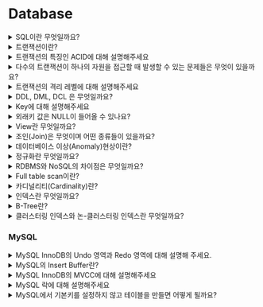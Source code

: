 # Database
<details>
<summary>SQL이란 무엇일까요?</summary>

<br>

SQL(Structured Query Language)란 관계형 데이터베이스 관리 시스템의 데이터를 관리하기 위해 설계된 특수 목적의 프로그래밍 언어이며 관계형 데이터베이스 관리 시스템에서 자료의 검색, 관리, 데이터베이스 스키마 생성과 수정, 데이터베이스 객체 접근 조정 관리를 위해 고안되었다.

</details>


<details>
<summary>트랜잭션이란?</summary>

<br>

- 트렌잭션이란 데이터베이스의 상태를 변화시키기 위해 수행하는 작업의 단위 또는 한꺼번에 모두 수행되어야 할 일련의 연산들을 뜻한다.
- 트랜잭션은 데이터의 정합성을 보장하기 위해 고안되었으며 데이터베이스 시스템에서 병행제어 및 회복 작업을 할 시 처리되는 작업의 논리적인 단위가 된다.

[트랜잭션이란?](https://seongwon.dev/Database/20221001-트랜잭션이란/)

</details>


<details>
<summary>트랜잭션의 특징인 ACID에 대해 설명해주세요 </summary>

<br>

- Atimicity(원자성)
  - 트랜잭션의 연산은 DB에 모두 반영되거나 아예 반영되지 않아야 한다,
- Consistency(일관성)
  - 트랜잭션이 성공적으로 작업을 수행한 후에도 데이터베이스는 일관성있는 상태를 유지해야한다.
  - e.g. 돈을 송금하기 전/후의 돈의 총 합은 같아야 한다.
- Isolation(독립성)
  - 둘 이상의 트랜잭션이 실행되고 있을 경우 어떤 트랜잭션이라도 다른 트랜잭션의 연산에 끼어들 수 없다.
- Durability(지속성, 영속성)
  - 성공적으로 수행을 마친 트랜잭션의 결과는 시스템이 고장나도 영구적으로 반영되어야 한다.

[트랜잭션이란?](https://seongwon.dev/Database/20221001-트랜잭션이란/#트랜젝션의-특징-acid)

</details>


<details>
<summary>다수의 트랜잭션이 하나의 자원을 접근할 때 발생할 수 있는 문제들은 무엇이 있을까요?</summary>

<br>

- Dirty Read
  - Uncommitted 결과를 다른 트랜젝션에서 확인하는 현상을 말한다.
- Non-Repeatable Read
  - 하나의 트랜잭션에서 같은 데이터를 두 번 조회하였을 때 같은 결과를 가져와야 한다는 REPEATABLE READ정합성에 어긋나게 다른 데이터를 읽어오는 문제이다.
- Phantom Read
  - 한 트랜잭션 안에서 일정 범위의 레코드를 두 번 이상 읽었을 때, 첫번째 쿼리에서 없던 데이터가 두번째 쿼리에서 나타나는 현상이다.

[트랜잭션이란?](https://seongwon.dev/Database/20221001-트랜잭션이란/#다수의-트랜젝션이-하나의-자원을-경쟁할-때의-문제들)

[트랜잭션의 격리수준(Isolation level)이란?](https://seongwon.dev/Database/20221022-트랜잭션-격리수준이란/)

</details>


<details>
<summary>트랜잭션의 격리 레벨에 대해 설명해주세요</summary>

<br>

트랜잭션 격리수준이란 여러 트랜잭션이 동시에 처리될 떄 특정 트랜잭션이 다른 트랜잭션에서 변경하거나 조회하는 데이터를 볼 수 있게 허용할지 말지를 결정하는 것입니다. 격리 수준을 어떻게 설정하느에 따라 데이터 부정합 문제와 성능에 영향을 줄 수 있다.

격리 수준은 `READ UNCOMMITTED`(Level0), `READ COMMITTED`(Level1), `REPEATABLE READ`(Level2), `SERIALIZABLE`(Level3)이 존재한다.

### READ UNCOMMITTED

- 트랜잭션의 변경 내용을 commit 여부의 상관없이 다른 트랜잭션이 조회할 수 있다.
- 격리가 되지 않은 상태라 **Dirty Read, Non-Repeatable Read, Phantom Read가 모두 발생할 수 있다.**

### READ COMMITTED

- 트랜잭션에서 데이터를 변경하였더라도 Commit이 완료된 데이터만 다른 트랜잭션에서 조회할 수 있다.
- MySQL에서는 언두로그를 이용해 데이터의 변경이 발생하면 변경 이전 데이터를 언두(Undo)로그에 복사하고 조회 요청이 오면 언두로그의 데이터를 반환하는 구조로 동작하여 다른 트랜잭션들에게는 변경 이전의 데이터를 보여주는 구조로 동작하여 Dirty Read를 해결하였다.
- **Non-Repeatable Read, Phantom Read가 발생할 수 있다.**

### REPEATABLE READ

- 하나의 트랜잭션에서 같은 데이터를 두 번 조회하였을 때 같은 결과를 가져오는 REAPETABLE READ를 보장한다.
- MySQL InnoDB에서는 MVCC 방식으로 언두 영역에 백업해둔 데이터를 이용해 하나의 트랜잭션에서 발생하는 같은 조회 쿼리에 대해서는 동일한 결과를 보장하고 있다. → 각각의 트랜잭션은 언두로그에서 자신이 부여받은 트랜잭션 ID보다 더 작은 ID의 데이터만 볼 수 있다.
- **Phantom Read가 발생할 수 있다.** (MySQL InnoDB는 넥스트 키 락 덕분에 REPEATABLE READ에서도 발생하지 않는다.)

### Serialize

- 한 트랜잭션에서 읽기, 쓰기 등의 모든 데이터들은 다른 트랜잭션이 접근할 수 없게 한다.
- 모든 동작이 직렬화하게 작동하여 완벽한 읽기 일관성 모드를 제공한다.
- 데이터에 접근하는 것 만으로도 다른 트랜잭션은 해당 데이터에 접근할 수 없기에 REPEATABLE READ에서 발생하는 Phantom Read는 발생하지 않는다.

[트랜잭션의 격리수준(Isolation level)이란?](https://seongwon.dev/Database/20221022-트랜잭션-격리수준이란/)

</details>


<details>
<summary>DDL, DML, DCL 은 무엇일까요?</summary>

<br>

**DDL(Data Definition Language)**

- 데이터베이스 스키마를 정의하거나 조작하기 위한 언어
- 대상은 SCHEMA, DOMAIN, TABLE, VIEW, INDEX 등이 있다.
- 명령어를 입력하는 순간 작업이 즉시 완료(Auto Commit)된다.
- CREATE, ALTER, DROP. RENAME, COMMENT, TRUNCATE

**DML(Data Manipulation Language)**

- 데이터베이스 내부 레코드를 관리하기 위한 언어로 데이터 추가, 변경, 삭제 등의 작업을 수행한다.
- AUTO COMMIT이 되지 않아, 작업 완료시 트랜잭션 내에서 COMMIT 명령어를 통해 반영을 해야하며 ROLLBACK이 가능하다.
- SELECT, INSERT, UPDATE, DELETE 등

**DCL(Data Control Language)**

- 데이터베이스에 접근하거나 객체에 권한을 주는 등의 역할을 하는 언어이다.
- GRANT, REVOKE, COMMIT, ROLLBACK

</details>


<details>
<summary>Key에 대해 설명해주세요</summary>

<br>

**후보키 (candidate key)**

- 릴레이션을 구성하는 속성들 중 튜플을 유일하게 실별할 수 있는 속성들의 부분집합을 의미한다.
- 모든 릴레이션은 반드시 하나 이상의 후보키를 가져야 한다.
- 릴레이션에 있는 모든 튜플에 대해 유일성과 최소성을 만족시켜야 한다.
  - 유일성: Key로 하나의 Tuple을 유일하게 식별할 수 있다.
  - 최소성: 꼭 필요한 속성으로만 구성된다.

**기본키 (Primary Key)**

- 한 릴레이션에서 특정 튜플을 유일하게 구별할 수 있는 속성으로 후보키중에서 선택된 Main key이다.
- 무결성 특징을 갖는다.
  - Null값을 가질 수 없다.
  - 중복된 값이 저장될 수 없다.

  > 데이터의 정확성과 일관성을 유지하고, 데이터의 결손과 부정합이 없음을 보증하는 것
>

> 기본키는 수정이 가능할까?
>
> - 기본키를 수정하기 위해서는 삭제를 한 후 추가를 하는 식으로 동작한다.

**대체키 (Alternate Key)**

- 후보키가 둘 이상일 때 기본키를 제외한 나머지 후보키를 의미한다.
- 보조키라고 부른다

**슈퍼키 (Super key)**

- 한개의 릴레이션 내에 있는 속성들의 집합으로 구성된 키이다.
  - ex) <학생> 릴레이션에 '학번', '주민번호', '학번'+'주민번호', '학번'+'주민번호'+'성명' 등으로 슈퍼키를 구성할 수 있습니다.
- 릴레이션을 구성하는 모든 튜플에 대해 유일성은 만족하지만 최소성은 만족시키지 못한다.
  - 집합에 속한 모든 속성을 엮지 않아도 유일성이 있는 슈퍼키를 만들 수 있는 상황이 존재하여 최소성을 만족하지 못한다 한다.

**외래키 (Foreign Key)**

- 참조되는 릴레이션의 기본키와 대응되어 릴레이션 간에 참조 관계를 표현하는데 중요한 도구로 사용된다.
- **참조 무결성의 조건으로 외래키로 참조 테이블의 기본키에 없는 값은 입력할 수 없다.**

</details>


<details>
<summary>외래키 값은 NULL이 들어올 수 있나요?</summary>

<br>

Yes. 외래키는 Null이 허용된다.

하지만 참조 무결성을 위해 null을 하지 않는 것이 좋다.

</details>


<details>
<summary>View란 무엇일까요?</summary>

<br>

데이터베이스에서 뷰는 사용자에게 접근이 허용된 자료만을 보여주기 위해 한개 이상의 테이블을 조인하여 만든 **가상 테이블**이다. 뷰는 저장 장치에 물리적으로 존재하지 않지만 사용자에게는 실제로 존재하는 것처럼 간주된다.

사용은 사용자에게 특정 정보만을 제공하고 싶은 경우나 데이터 보정 작업, 처리과정 시험 등 임시적인 작업을 위한 용도로 활용된다.

> View에 DML 문을 사용하면 기본 테이블의 데이터도 변경된다.
>

**장점**

- 논리적인 데이터의 독립성을 제공한다. (물리적인 공간이 필요 없다)
- 복잡한 쿼리를 단순화하고 데이터 조회가 용이하다.
- 접근 제어를 통한 보안이 제공된다.

**단점**

- 뷰에 인덱스를 구성할 수 없다.
- 뷰의 정의를 변경할 수 없다.
- 뷰로 구성된 내용에 대한 삽입, 삭제, 갱신, 연산에 제약이 따른다.

**뷰에 데이터의 CUD 연산의 제약이 걸리는 경우**

- 뷰 정의에 포함되지 않은 컬럼 중에서 기본 테이블의 컬럼이 Not Null 제약조건이 지정되어있는 경우 Insert 불가
- `Data * 2` 와 같이 산술 표현식으로 정의된 가상 컬럼이 뷰에 정의되면 Insert, Update 불가
- Distinct를 포함하는 경우에 DML 명령 사용 불가
- 그룹 함수나 Group By 절을 포함한 경우 DML 명령 사용 불가

[SQL 단순 VIEW 수정 & 삭제](https://pathas.tistory.com/73)

[[DB기초] 뷰(View)란 무엇인가? + 간단한 예제](https://coding-factory.tistory.com/224)

</details>


<details>
<summary>조인(Join)은 무엇이며 어떤 종류들이 있을까요?</summary>

<br>

조인이란 두 개 이상의 테이블이나 데이터베이스를 연결하여 데이터를 검색하는 방법이다. 테이블을 연결하려면 1개 이상의 속성을 공유하고 있어야하여 이를 통해 데이터 검색을 한다.

### Join의 종류

- **INNER JOIN**
  - 기준 테이블과 조인 테이블의 중복된 교집합( A ∩ B )을 추출하게 된다.

    ```sql
    SELECT
    A.NAME, B.AGE
    FROM EX_TABLE A
    INNER JOIN JOIN_TABLE B ON A.NO_EMP = B.NO_EMP
    ```

- **LEFT OUTER JOIN**
  - 기준(왼쪽) 테이블과 조인 테이블의 교집합과 차집합의 연산 결과를 합친 것과 같다.

    ```sql
    SELECT
    A.NAME, B.AGE
    FROM EX_TABLE A
    LEFT OUTER JOIN JOIN_TABLE B ON A.NO_EMP = B.NO_EMP
    ```

- **RIGHT OUTER JOIN**
  - LEFT OUTER JOIN과 같으나 기준 테이블이 왼쪽에서 오른쪽으로 바뀐 것이다.

    ```sql
    SELECT
    A.NAME, B.AGE
    FROM EX_TABLE A
    RIGHT OUTER JOIN JOIN_TABLE B ON A.NO_EMP = B.NO_EMP
    ```

- **FULL OUTER JOIN**
  - 두 테이블의 합집합을 조회하게 된다.

    ```sql
    SELECT
    A.NAME, B.AGE
    FROM EX_TABLE A
    FULL OUTER JOIN JOIN_TABLE B ON A.NO_EMP = B.NO_EMP
    ```

- **CROSS JOIN**

  ![Untitled](img/database/img.png)

  - 모든 경우의 수를 표현해주는 방식이다.

    ```sql
    SELECT
    A.NAME, B.AGE
    FROM EX_TABLE A
    CROSS JOIN JOIN_TABLE B
    ```

- **SELF JOIN**
  - 자기 자신과 조인하는 것으로 자신이 갖고 있는 컬럼을 다양하게 변형시켜 사용할 때 자주 사용한다.

    ```sql
    SELECT
    A.NAME, B.AGE
    FROM EX_TABLE A, EX_TABLE B
    ```


> 그림으로 이해하고 싶다면?
>
>
> [DB JOIN 정리(INNER/LEFT/RIGHT/OUTER)](https://pearlluck.tistory.com/46)
>

</details>


<details>
<summary>데이터베이스 이상(Anomaly)현상이란?</summary>

<br>

좋은 관계형데이터베이스를 설계하는 목적 중 하나가 정보의 이상 현상(Anomaly)이 생기지 않도록 고려해 설계하는 것이다. 이상 현상은 테이블을 설계할 때 잘못 설계하여 데이터를 삽입, 삭제, 수정할 때 논리적으로 생기는 오류를 말한다.

**삽입 이상 (Insertion Anomaly)**

- 자료를 삽입할 때 의도하지 않은 자료까지 삽입해야만 자료를 테이블에 추가할 수 있는 현상이다.

**갱신 이상 (Update Anomaly)**

- 중복된 데이터(튜플) 중 일부만 수정되어 데이터의 모순이 일어나는 현상이다.

**삭제 이상 (Deletion Anomaly)**

- 어떤 정보를 삭제하면, 의도하지 않은 다른 정보까지 삭제되어버리는 현상이다.

[관계형 데이터베이스(RDBMS)의 이상(anomaly) 현상](https://m.blog.naver.com/gluestuck/221711573210)

</details>


<details>
<summary>정규화란 무엇일까요?</summary>

<br>

- 정규화란 이상현상(Anomaly)이 있는 릴레이션을 분해하여 이상현상을 없애는 과정이다.
- 데이터의 중복성을 최소화하고 일관성 등을 보장하여 데이터베이스의 품질을 보장하고 성능의 향상을 위해 수행한다.
- 정규화 수준이 높을 수록 유연한 데이터 구축이 가능하고 데이터의 정확성이 높아지는 반면 물리적 접근이 복잡하고 너무 많은 조인으로 인해 조회 성능이 저하된다.

### 정규화의 장점

- 데이터 구조의 안정성 및 **무결성을 유지**한다.
- **데이터 중복을 배제**하여 **이상(Anomaly)의 발생 방지** 및 **자료 저장 공간의 최소화**가 가능하다
- 정규화된 데이터베이스 구조에서는 새로운 데이터 형의 추가로 인한 확장시, 그 구조를 변경하지 않아도 되거나 일부만 변경해도 된다.
- 테이블의 구성을 논리적이고 직관적으로 할 수 있다.
- 개체와 속성의 누락 여부 확인이 가능하다

### 정규화 단점

- 릴레이션의 분해로 Join연산이 많아진다.
- 쿼리를 통한 데이터 처리 속도가 빨라질 수도 있고 느려질 수도 있다.

  → 많은 조인으로 인해 성능저하가 발생한다면 반정규화를 적용할 수 있다.


### 정규화 과정

> 정규화에는 여러가지 단계가 있지만, 대체적으로 1~3단계 정규화까지의 과정을 거친다.
>

**1NF**

- 릴레이션에 속한 **모든 도메인이 원자 값(Atomic Value, 하나의 값)**으로만 되어 있는 정규형이다. 즉, 릴레이션의 모든 속성 값이 원자 값으로만 되어 있는 정규형이다.
- 아래의 조건을 만족해야한다.
  - 각 컬럼은 하나의 속성(원자 값)만을 가져야 한다.
  - 하나의 컬럼은 같은 종류나 타입을 가져야 한다.
  - 각 컬럼은 유일한(unique)한 값을 가져야 한다.

**2NF**

- 제1정규화를 진행한 테이블에 대해 **기본키가 아닌 모든 속성이 기본키에 대하여 완전 함수적 종속을 만족**하도록 테이블을 분해하는 것이다. → **부분적 종속(Partial Dependency)**이 없어야 한다

  > 완전 함수적 종속이란?
  기본키의 부분집합이 결정자가 되어서는 안된다는 것을 의미한다.
>
- 즉, 테이블에서 기본키가 복합키(키1, 키2)로 묶여있을 때, 두 키 중 하나의 키만으로 다른 컬럼을 결정지을 수 있으면 안된다는 뜻이다. → 키1 만으로 다른 컬럼의 값을 알 수 있으면 안 된다.

**3NF**

- 제2정규화를 진행한 테이블에 대해 기본키가 아닌 **모든 속성이 기본키에 대해 이행적 종석을 만족하지 않도록** 테이블을 분해하는 것이다.

  > 이행적 함수 종속은 A→B, B→C이면 A→C가 성립되는 것을 의미한다.
>

**BCNF (Boyce-Codd Normal Form)**

- 제3정규화를 진행한 테이블에 대해 **결정자가 모두 후보키**가 되도록 테이블을 분해하는 것이다.
- 3NF에서 후보키가 여러 개 존재하고 서로 중첩되는 경우에 적용하는 강한 3 정규형이라고도 한다.
- 제약조건
  - 키가 아닌 모든 속성은 각 키에 대하여 완전 종속해야 한다.
  - 키가 아닌 모든 속성은 그 자신이 부분적으로 들어가 있지 않은 모든 키에 대하여 완전 종속해야 한다.
  - 어떤 속성도 키가 아닌 속성에 대해서는 완전 종속할 수 없다.

**4NF**

**다치 종속이 없는** 정규형이다.

> 다치종속은 아래의 조건을 만족한다.
>
> - A→B일때, 하나의 A에 여러 개의 B값이 존재한다. (1:N의 관계로 대응)
> - 최소 3개의 컬럼이 존재한다.
> - R(A, B, C)가 있을 때 A와 B 사이에 다치 종속성이 있을 때 B와 C가 독립적이다.

**5NF**

모든 **조인 종속이 없는**되는 정규형이다.

[https://code-lab1.tistory.com/48](https://code-lab1.tistory.com/48)

[[DB] 제 4정규형과 제 5정규형, 4NF와 5NF](https://code-lab1.tistory.com/270)

</details>


<details>
<summary>RDBMS와 NoSQL의 차이점은 무엇일까요?</summary>

<br>

### RDBMS

- RDBMS는 R의 의미인 관계(Relation)의 의미대로 관계형 데이터 모델을 기초로 두고 모든 데이터를 테이블 형태로 표현하는 데이터베이스이다.
- RDBMS에는 핵심적인 2가지 특징이 있다.
  - 데이터는 정해진 데이터 스키마에 따라 테이블에 저장된다.
  - 데이터는 관계를 통해 여러 테이블에 분산된다.
- 테이블은 명확하게 정의된 구조가 있어서 스키마 구조에 맞는 데이터만 추가 할 수 있다.
- 관계형 데이터베이스에서 관계는 외래키를 통해 관계를 표현한다.

**장점**

- 스키마가 명확하게 정의되어있고 데이터의 무결성을 보장한다.
- 테이블간의 관계를 통해 데이터를 중복없이 한번만 저장 가능하다.

**단점**

- 데이터 스키마를 사전에 계획하고 알려야하여 수정하기 힘들다. (유연하지 못하다)
- 관계를 맺고 있어서 조인문이 많이 있는 복잡한 쿼리가 만들어질 수 있다.
- 대체로 **수직적 확장(Scale-up)**만 가능하다.

> 데이터간 관계를 맺고 있는 애플리케이션인 경우, 사용자와 데이터에게 변경될 여지가 없고 명확한 스키마가 더 중요한 경우 RDBMS의 사용을 고려하면 좋다.
>

### NoSQL

- NoSQL(Not Only SQL)
- RDBMS와 다르게 스키마도 없고 관계도 없는 DB이다.
- RDMBS와 다르게 정해진 스키마를 따르지 않고 다른 구조의 데이터를 같은 컬렉션에 추가 가능하다.
- Join이라는 개념이 존재하지 않는다.
  - Join을 하고 싶다면 컬렉션을 통해 데이터를 복제 후, 각 컬렉션 일부에 속하는 데이터를 정확하게 산출하도록 한다.
  - 데이터의 중복이 있어 서로 영향을 줄 위험이 존재한다. 그래서 데이터 변경이 거의 없는 경우 NoSQL을 사용하면 효울적이다.
- 다양한 저장 형태가 존재한다.
  - Key-Value Database
  - Document Database
  - Wide Column Database
  - Graph Database

> Document Database에 대해 더 알아보기
>
> - NoSQL에서는 레코드를 document라고 부른다.
> - Document는 Json과 비슷한 형태를 갖고 있으며 관계형 데이터베이스처럼 여러 테이블에 나눠담지 않고 관련 데이터를 동일한 **컬렉션**에 넣는다.
> - 대표적으로 MongoDB가 존재한다.

**장점**

- 스키마가 없어서 유연하다. 덕분에 언제든지 저장된 데이터를 조정하고 새로운 필드를 추가할 수 있다.
- 데이터는 애플리케이션이 필요로하는 형식으로 저장된다.
- 데이터를 읽어오는 속도가 빠르다.
- 수직적 확장(Scale-up)뿐만 아니라 수평적 확장(Scale-out)을 쉽게 할 수 있다는 장점이 있다.

**단점**

- 유연성으로 인해 데이터 구조 결정을 미루게 될 수 있다.
- 데이터가 여러 컬렉션에 중복되어 있기 때문에 수정시 모든 컬렉션에서 수행하여야 한다.
- 스키마가 존재하지 않아 명확한 데이터 구조를 보장하지 않으며 데이터 구조 결정이 어려울 수 있다.

> 정확한 데이터 구조를 알 수 없거나 변경/확장이 될 수 있는 경우, 읽기는 자주하지만 데이터 변경은 자주 없는 경우, DB를 수평적 확장해야하는 경우에는 NoSQL을 사용을 고려하면 좋다.
>

[[Database] RDBMS와 NoSQL의 차이점](https://khj93.tistory.com/entry/Database-RDBMS와-NOSQL-차이점)

</details>

<details>
<summary>Full table scan이란?</summary>

<br>

- 데이터를 탐색하기 위해 모든 테이블의 데이터를 순차적으로 탐색하는 방법이다.
- 데이터베이스는 아래의 상황에서 Full table scan으로 탐색하게 된다.
  - 적용 가능한 인덱스가 없는 경우
  - 인덱스 처리 범위가 넓은 경우
  - 크기가 작은 테이블에 엑세스하는 경우
- Full table scan의 경우 모든 데이터를 순차적으로 탐색하기때문에 데이터가 많을 경우 조죄할 때, 많은 비용이 든다. 이를 보완하기 위해 Index를 설정하여 조회 성능을 향상시킬 수 있다.

</details>


<details>
<summary>카디널리티(Cardinality)란?</summary>

<br>

- 모든 인덱스 키 값 중 유니크한 값의 수를 의미한다.
- 인덱스에서 Selectivity(선택성)과 Cartinality(기수성)은 같은 의미로 사용된다.

  > Selectivity(선택성)이란?
  >
  > - 데이터 집합에서 특정 값을 얼마나 잘 골라낼 수 있는지에 대한 지표이다.
  > - Selectivity = Cardinality / Total Number Of Records
- 인덱스는 기수성이 높을 수록 검색 대상이 줄어들기 때문에 더 빠르게 처리된다.

  > 기수성이 좋지 않다해도 정렬이나 Grouping같은 작업을 위해 인덱스를 만드는 것이 훨씬 더 나은 경우도 많다. → 인덱스가 항상 검색에만 사용되는 것이 아니므로 여러 용도를 고려해 설계할 필요가 있다.


</details>

<details>
<summary>인덱스란 무엇일까요?</summary>

<br>

- 인덱스란 책의 목차와 같은 개념으로, 추가적인 쓰기 작업과 저장 공간을 활용하여 데이터베이스 테이블의 검색 속도를 향상시키기 위한 자료구조이다.
- Index는 항상 정렬된 상태로 보관을 하기에 저장(Insert, Update, Delete) 요청이 오면 Index의 정렬이 다시 한번 진행되기에 성능적으로 손해를 볼 수 있다. 하지만 조회(Select)의 경우 성능 향상을 느낄 수 있다.
  - 인덱스를 추가할 때는 데이터의 저장 속도를 얼마나 희생할 수 있는지, 읽기 속도를 얼마나 향상시켜야 하는지에 따라 결정해야 한다.
- 인덱스는 프라이머리 키(Primary key)와 보조 키(세컨더리 인덱스, Secondary key)로 구분할 수 있다.
  - 프라이머리 키
    - 레코드를 대표하는 컬럼의 값으로 만들어진 인덱스를 의미한다.
    - 테이블에의 식별자를 가르키며 Null값과 중복을 허용하지 않는다.
  - 세컨더리 인덱스
    - 프라이머리 키를 제외한 나머지 인덱스를 의미한다.
    - 유니크 인덱스는 프라이머리 키와 성격이 비슷하고 대체해서 사용할 수 있기에 대체 키라고 부른다.
      - 별도로 분리하기도 하고 세컨더리 인덱스로 분리하기도 한다.

### 기본적으로 설정되는 인덱스

- PK(Primary Key) → 클러스터링 인덱스로 생성
- Unique Column → 논 클러스터링 인덱스로 생성

### 인덱스의 장단점

**장점**

- 테이블을 조회하는 속도와 그에 따른 성능을 향상시킬 수 있다.
- 전반적인 시스템의 부하를 줄일 수 있다.

**단점**

- Index 생성시 인덱스를 저장할 추가적인 저장 공간이 필요하다.
  - 인덱스를 관리하기 위해 DB의 약 10%에 해당하는 저장공간이 필요하다.
- 인덱스를 관리하기 위해 추가 작업이 필요하다
  - 인덱스 된 Field에서 Data를 업데이트하거나, Record를 추가 또는 삭제시 성능이 떨어진다.
  - 데이터 변경 작업이 자주 일어나는 경우, Index를 재작성해야 하므로, 성능에 영향을 미침.
- 인덱스를 잘못 선택할 경우 오히려 성능이 저하되는 역효과가 발생할 수 있다.
- 한 페이지를 동시에 수정할 수 있는 병행성이 줄어든다.

### 인덱스를 지정하면 좋은 경우

- 데이터의 중복도가 낮은(카디널리티가 높은) Column
- 규모가 작지 않은 테이블
- INSERT, UPDATE, DELETE가 자주 발생하지 않는 Column
- JOIN이나 WHERE 또는 ORDER BY에 자주 사용되는 Column
- 외래키가 사용되는 Column

> 좋지 않은 경우는 반대로 카디널리티가 낮고 DML연산이 많은 Column이다.
>

### 인덱스가 지정된 Column의 DML 쿼리 발생시 동작

DBMS는 Index를 항상 최신의 상태로 유지해야지 원하는 값을 빠르게 탐색할 수 있다. 그래서 인덱스가 적용된 Column에 Insert, Update, Delete 쿼리가 수행된다면 각각 아래와 같은 연산을 해줘야한다.

> Index관련 추가적인 작업을 하기에 그만큼 오버헤드가 발생한다
>
- Insert: 새로운 데이터에 대한 인덱스를 추가한다.
  - 페이지에 여유가 있을 경우 바로 데이터 삽입한다.
  - 기존 페이지에 여유가 없을 경우, 새로운 페이지를 확보한 후 문제가 있는 페이지의 데이터를 공평하게 나누어 저장한다. (페이지 분할)
- Update: 기존의 인덱스를 사용하지 않음 처리하고, 갱신된 데이터에 대해 인덱스를 추가한다.
  - 테이블에서 업데이트가 발생하면 인덱스는 업데이트 할 수 없다. 그래서 인덱스에스는 Delete를 발생시킨 후, 새로운 작업의 Insert작업을 진행하여 2배의 작업이 소요된다.
- Delete: 삭제하는 데이터의 인덱스를 사용하지 않는다는 작업을 진행한다.
  - Table에서 data가 delete 되는 경우 : Data가 지워지고, 다른 Data가 그 공간을 사용 가능하다
  - Index에서 Data가 delete 되는 경우 : Data가 지워지지 않고, 사용 안 됨 표시만 해둔다.
  - 그래서 Table의 Data 수와 Index의 Data 수가 다를 수 있다.

</details>


<details>
<summary>B-Tree란?</summary>

<br>

- B-Tree는 가장 일반적으로 먼저 도입된 알고리즘이다.
- B-Tree에서 B는 Binary가 아닌 Balanced를 의미한다.
- 컬럼의 원래 값을 변경하지 않고 앞 부분만 잘라서 관리를 하는데 인덱스 구조체 내에서 항상 정렬된 상태로 관리된다.
- 전문 검색과 같은 특수한 요건이 아닌 경우, 인덱스는 거의 B-Tree를 사용할 정도로 일반적인 용도에 적합하다.

![Untitled](img/database/img_1.png)

### 구조와 특징

- B-Tree는 루트 노드 아래에 하위 노드(브랜치, 리프 노드)들이 붙어있는 형태이다.
- 데이터베이스에서는 클러스터링 인덱스인지 논-클러스터링 인덱스인지에 따라 리프 노드에 실제 데이터 또는 주소를 저장하고 있다.

</details>

<details>
<summary>클러스터링 인덱스와 논-클러스터링 인덱스란 무엇일까요?</summary>

<br>

> B-Tree의 질문을 먼저 보는 것을 추천드립니다.
>

### 클러스터링 인덱스

클러스터링 인덱스는 리프 노드에 같은 무리의 인덱스 데이터를 물리적으로도 묶어서 저장한다.

특징

- 실제 데이터 자체가 정렬되어 저장된다.
- 테이블당 1개만 존재 가능하다.
- 리프 페이지가 데이터페이지이다.
- 아래의 제약조건 시 자동 생성
  - Primary Key (우선 순위)
  - Unique + Not Null

### 논 클러스터링 인덱스

논-클러스터링 인덱스는 리프노드에 실제 물리적 데이터의 주소를 담아 저장한다.

```sql
## Unique 제약조건을 통한 논-클러스터링 인덱스 설정
ALETER TABLE member
ADD CONSTRAINT unq_name UNIQUE(name);

## Unique Index 설정을 통한 인덱스 설정 (중복 허용 X)
CREATE UNIQUE INDEX unq_inx_name
ON member(name);

## Default Index 설정을 통한 인덱스 설정 (중복 허용)
CREATE INDEX idx_name
ON member(name);
```

특징

- 실제 데이터 페이지는 그대로 존재한다.
- 별도의 인덱스 페이지 생성하여 데이터를 저장한다. → 추가 공간 필요
- 테이블당 여러 개의 논-클러스터링 인덱스를 설정할 수 있다.
- 리프 페이지에 **클러스터링 인덱스가 적용된 컬럼의 실제 값**를 담고 있다. (MySQL InnoDB기준)
  - MyISAM은 리프 페이지에 실제 데이터 주소 값을 담고 있다.
- Unique 제약조건 적용시 자동 생성된다.
- 직접 Index 생성시 논-클러스터링 인덱스로 생성된다.

### 둘이 함께 적용된다면 어떻게 동작할까? (InnoDB 기준)

![Untitled](img/database/img_2.png)

MySQL InnoDB의 경우 기본적으로 클러스터링 테이블을 생성하여 값을 저장한다. 그렇기에 InnoDB를 사용할 경우 인덱스 B-Tree의 리프 노드가 가르키는 데이터가 실제 데이터의 주소값이 아닌 데이터를 저장하는 클러스터 인덱스의 키(프라이머리 키)가 된다. 즉, 실제 데이터를 읽기 위해서는 Index의 B-Tree를 탐색 후, 클러스터 내의 B-Tree를 다시 한번 탐색해야 한다. 이와 같이 실제 데이터의 주소가 아닌 클러스터링 인덱스로 지정된 PK값을 저장하는 이유는 데이터가 추가되며 페이지 분할이 발생할 경우, 실제 위치한 주소가 변경되는 데이터들이 발생하게 되는데, 그럴 때마다 논 클러스터링 인덱스 페이지의 값을 변경해야하는 상황이 생기게 되어 PK값을 저장하고 있다.

[[10분 테코톡] 라라, 제로의 데이터베이스 인덱스](https://www.youtube.com/watch?v=edpYzFgHbqs)

</details>


### MySQL
<details>
<summary>MySQL InnoDB의 Undo 영역과 Redo 영역에 대해 설명해 주세요.</summary>

<br>

### UNDO LOG

- Undo Log 란 실행 취소 로그 레코드의 집합으로 Transaction 실행후 Rollback 시 Undo Log 를 참조해 이전 데이터로 복구할수 있도록 로깅 해놓은 영역이다. 쉽게 말하면 Update, Delete 연산으로 데이터를 변경하였을 때, 변경되기 전의 데이터를 보관하는 곳이다.
- 트랜잭션의 롤백 대비용과 트랜잭션 격리용으로 이용한다.
- 언두영역은 필요로 하는 트랜잭션이 없을 때 삭제된다.
- 동작은 데이터의 변경 쿼리(Update, Delete)쿼리가 발생하면 Undo Log에 변경 전의 데이터를 기록하고 InnoDB Buffer Pool의 데이터를 업데이트한다. 이후, 다른 트랜잭션이 해당 데이터에 접근한다면 설정된 격리 수준에 따라 Undo Log에 있는 데이터를 접근한다.
- Undo log도 Redo log와 마찬가지로 Log Buffer에 기록한다.
  - PK값과 변경되기 전의 데이터 값을 저장한다. (변경한 컬럼만 저장)
- Undo log는 Checkpoint시 디스크에 기록된다.

![Untitled](img/database/img_3.png)

### REDO LOG

- DB 장애 발생시 복구에 사용되는 Log로 MySQL 장애시 Buffer Pool에 저장되어 있던 데이터의 유실을 방지(데이터 복구)하기 위해 사용된다.
- Redo Log를 알기 위해서는 InnoDB의 Buffer Pool 동작 원리를 조금 알아야 한다.
  - MySQL은 Commit이 발생하면 Disk I/O작업을 줄이기 위해 디스크 영역으로 저장하는 것이 아닌 메모리 영역인 (Buffer Pool & Log Buffer)에 데이터가 들어간다. 이때 Buffer Pool은 메모리 공간이기에 MySQL 장애시 Buffer Pool의 내용은 사라지게 된다.
  - Commit이 발생하였을 때, 바로 Disk에저장하지 않아 에러가 발생하였을 때, 이전의 작업 내용을 복구하기 위해 Undo Log를 사용한다.

    > InnoDB Buffer Pool은 InnoDB엔진이 Table Caching및 Index Data Caching을 위해 사용하는 메모리 공간이다.
>
- Redo Log는 Redo log buffer와 Redo log file을 통해 동작한다.
  - 데이터의 변경이 발생하면 MySQL은 먼저 메모리에 위치한 Redo log buffer에 변경된 데이터를 기록한다. → Redo log buffer도 메모리 공간이라 MySQL장애가 발생하면 데이터가 사라진다. 그래서 디스크에 위치한 Redo log file에 데이터를 백업해두는 작업을 진행한다.
  - Redo log buffer는 checkpoint 이벤트가 발생하면 Redo log buffer에 있던 데이터를 Redo log file로 저장하게 된다.
  - 에러가 발생하면 Redo log buffer에 있는 데이터를 통해 복구를 진행한다.

    > Checkpoint이전에 장애가 발생하면 복구 불가
  >

  > Redo log buffer가 Redo log file로 데이터를 저장하는 LGWR 프로세스가 동자할 때
  >
  > - 데이터베이스 커밋(commit)이 수행되었을 때
  > - 리두 로그 버퍼가 1/3이상 찼을 때
  > - DBWR이 변경된 데이터 블록을 저장하기 전
  > - 3초마다
  > - `LOG_CHECKPOINT_TIMEOUT`파라미터 설정 시간에 의해 TIME-OUT이 발생할 때

![Untitled](img/database/img_4.png)

[Mysql Redo / Undo Log](https://velog.io/@pk3669/Mysql-Redo-Undo-Log)

</details>

<details>
<summary>MySQL의 Insert Buffer란?</summary>

<br>

레코드가 Insert, Update되었을 때, 데이터의 변경 뿐만 아니라 인덱스를 업데이트 하는 작업도 필요하다.

InnoDB는 변경해야 할 인덱스 페이지가 Buffer Pool에 있으면 바로 업데이트를 수행하지만, 그렇지 않을 경우 Disk로부터 페이지를 읽어온 후 업데이트를 해야해서 이를 즉시 수행하지 않고 임시저장공간인 인서트 버퍼(Insert Buffer)에 저장해두고 결과는 바로 사용자에게 바로 반환하는 형태로 성능을 향상시켰다.

> 즉, Index에 대한 업데이트 작업은 Insert Buffer에 지연시키고 사용자에게는 작업이 완료되었다고 먼저 통보를 한다.

</details>

<details>
<summary>MySQL InnoDB의 MVCC에 대해 설명해주세요</summary>

<br>

- MVCC(Multi Version Concurrency Control)는 하나의 레코드에 대해 2개의 버전이 유지되고, 필요에 따라 보여지는 데이터가 다른 구조를 의미한다.
- 트랜잭션 격리수준에서 READ_UNCOMMITTED를 제외한 상위 레벨의 격리수준의 경우 커밋되지 않은 데이터는 다른 트랜잭션에서 볼 수 없기에 InnoDB Buffer pool이나 Disk에 있는 내용 대신 Undo Log에 기록해준 변경되기 이전의 데이터를 반환해주는데 이러한 과정을 MVCC라고 한다.

</details>

<details>
<summary>MySQL 락에 대해 설명해주세요</summary>

<br>

> InnoDB 스토리지 엔진의 락
>

**레코드(Record) 락**

- 레코드 락이란 레코드 자체만을 잠그는 것을 의미한다. InnoDB 스토리지 엔진은 레코드 자체가 아니라 인덱스의 레코드를 잠그는 방식으로 동작한다.

**갭(GAP) 락**

- 갭 락은 레코드 자체가 아니라 레코드와 바로 인접한 레코드 사이의 간격을 잠그는 것을 의미한다. 갭 락의 역할은 레코드와 레코드 사이의 간격에 새로운 레코드가 생성되는 것을 제어한다.

**넥스트 키 락(Next key lock)**

- 레코드 락과 갭 락을 합쳐놓은 것을 의미한다.

</details>

<details>
<summary>MySQL에서 기본키를 설정하지 않고 테이블을 만들면 어떻게 될까요?</summary>

<br>

- 기본값인 innoDB엔진은 데이터를 저장하고 indexing하기 위해 PK를 요구한다. 그래서 PK를 지정하지 않을 경우 auto_increment 속성의 사용자에게 노출되지 않는 hidden PK가 생성된다.
- 하지만 해당 속성의 경우 데이터 관리를 하는데 어려움이 있어 명시적으로 설정하는 것이 좋다.
  - 기본키와 Unique제약조건이 없는 테이블을 만들경우, 데이터를 사용할 때 자동으로 만들어지는 PK를 사용하지 않게 되고 secondary index도 없는 테이블이 만들어진다. 그 결과 조회, 삭제와 같은 연산을 수행할 때 사용할 적절한 Index가 없어 성능 저하가 발생한다.
  - 기본키가 없을 경우 테이블간의 관계 모델링을 하는 것이 일반적으로 불가능하다.

[Table 작성 시 PK를 무조건 사용해야 하는 이유 - 기술 블로그](https://hodongman.github.io/2019/01/14/Database-PK를-사용해야-하는-이유.html)

</details>
